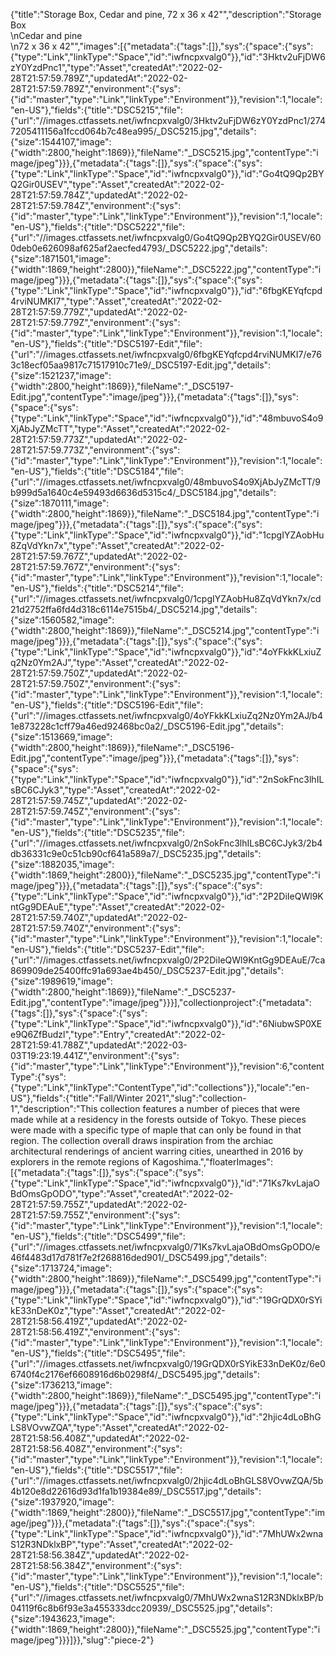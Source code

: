 {"title":"Storage Box, Cedar and pine, 72 x 36 x 42\"","description":"Storage Box<br/>\nCedar and pine<br/>\n72 x 36 x 42\"","images":[{"metadata":{"tags":[]},"sys":{"space":{"sys":{"type":"Link","linkType":"Space","id":"iwfncpxvalg0"}},"id":"3Hktv2uFjDW6zY0YzdPnc1","type":"Asset","createdAt":"2022-02-28T21:57:59.789Z","updatedAt":"2022-02-28T21:57:59.789Z","environment":{"sys":{"id":"master","type":"Link","linkType":"Environment"}},"revision":1,"locale":"en-US"},"fields":{"title":"DSC5215","file":{"url":"//images.ctfassets.net/iwfncpxvalg0/3Hktv2uFjDW6zY0YzdPnc1/2747205411156a1fccd064b7c48ea995/_DSC5215.jpg","details":{"size":1544107,"image":{"width":2800,"height":1869}},"fileName":"_DSC5215.jpg","contentType":"image/jpeg"}}},{"metadata":{"tags":[]},"sys":{"space":{"sys":{"type":"Link","linkType":"Space","id":"iwfncpxvalg0"}},"id":"Go4tQ9Qp2BYQ2Gir0USEV","type":"Asset","createdAt":"2022-02-28T21:57:59.784Z","updatedAt":"2022-02-28T21:57:59.784Z","environment":{"sys":{"id":"master","type":"Link","linkType":"Environment"}},"revision":1,"locale":"en-US"},"fields":{"title":"DSC5222","file":{"url":"//images.ctfassets.net/iwfncpxvalg0/Go4tQ9Qp2BYQ2Gir0USEV/600deb0e626098af625af2aecfed4793/_DSC5222.jpg","details":{"size":1871501,"image":{"width":1869,"height":2800}},"fileName":"_DSC5222.jpg","contentType":"image/jpeg"}}},{"metadata":{"tags":[]},"sys":{"space":{"sys":{"type":"Link","linkType":"Space","id":"iwfncpxvalg0"}},"id":"6fbgKEYqfcpd4rviNUMKI7","type":"Asset","createdAt":"2022-02-28T21:57:59.779Z","updatedAt":"2022-02-28T21:57:59.779Z","environment":{"sys":{"id":"master","type":"Link","linkType":"Environment"}},"revision":1,"locale":"en-US"},"fields":{"title":"DSC5197-Edit","file":{"url":"//images.ctfassets.net/iwfncpxvalg0/6fbgKEYqfcpd4rviNUMKI7/e763c18ecf05aa9817c71517910c71e9/_DSC5197-Edit.jpg","details":{"size":1521237,"image":{"width":2800,"height":1869}},"fileName":"_DSC5197-Edit.jpg","contentType":"image/jpeg"}}},{"metadata":{"tags":[]},"sys":{"space":{"sys":{"type":"Link","linkType":"Space","id":"iwfncpxvalg0"}},"id":"48mbuvoS4o9XjAbJyZMcTT","type":"Asset","createdAt":"2022-02-28T21:57:59.773Z","updatedAt":"2022-02-28T21:57:59.773Z","environment":{"sys":{"id":"master","type":"Link","linkType":"Environment"}},"revision":1,"locale":"en-US"},"fields":{"title":"DSC5184","file":{"url":"//images.ctfassets.net/iwfncpxvalg0/48mbuvoS4o9XjAbJyZMcTT/9b999d5a1640c4e59493d6636d5315c4/_DSC5184.jpg","details":{"size":1870111,"image":{"width":2800,"height":1869}},"fileName":"_DSC5184.jpg","contentType":"image/jpeg"}}},{"metadata":{"tags":[]},"sys":{"space":{"sys":{"type":"Link","linkType":"Space","id":"iwfncpxvalg0"}},"id":"1cpgIYZAobHu8ZqVdYkn7x","type":"Asset","createdAt":"2022-02-28T21:57:59.767Z","updatedAt":"2022-02-28T21:57:59.767Z","environment":{"sys":{"id":"master","type":"Link","linkType":"Environment"}},"revision":1,"locale":"en-US"},"fields":{"title":"DSC5214","file":{"url":"//images.ctfassets.net/iwfncpxvalg0/1cpgIYZAobHu8ZqVdYkn7x/cd21d2752ffa6fd4d318c6114e7515b4/_DSC5214.jpg","details":{"size":1560582,"image":{"width":2800,"height":1869}},"fileName":"_DSC5214.jpg","contentType":"image/jpeg"}}},{"metadata":{"tags":[]},"sys":{"space":{"sys":{"type":"Link","linkType":"Space","id":"iwfncpxvalg0"}},"id":"4oYFkkKLxiuZq2Nz0Ym2AJ","type":"Asset","createdAt":"2022-02-28T21:57:59.750Z","updatedAt":"2022-02-28T21:57:59.750Z","environment":{"sys":{"id":"master","type":"Link","linkType":"Environment"}},"revision":1,"locale":"en-US"},"fields":{"title":"DSC5196-Edit","file":{"url":"//images.ctfassets.net/iwfncpxvalg0/4oYFkkKLxiuZq2Nz0Ym2AJ/b41e873228c1cff79a46ed92468bc0a2/_DSC5196-Edit.jpg","details":{"size":1513669,"image":{"width":2800,"height":1869}},"fileName":"_DSC5196-Edit.jpg","contentType":"image/jpeg"}}},{"metadata":{"tags":[]},"sys":{"space":{"sys":{"type":"Link","linkType":"Space","id":"iwfncpxvalg0"}},"id":"2nSokFnc3lhILsBC6CJyk3","type":"Asset","createdAt":"2022-02-28T21:57:59.745Z","updatedAt":"2022-02-28T21:57:59.745Z","environment":{"sys":{"id":"master","type":"Link","linkType":"Environment"}},"revision":1,"locale":"en-US"},"fields":{"title":"DSC5235","file":{"url":"//images.ctfassets.net/iwfncpxvalg0/2nSokFnc3lhILsBC6CJyk3/2b4db36331c9e0c51cb90cf641a589a7/_DSC5235.jpg","details":{"size":1882035,"image":{"width":1869,"height":2800}},"fileName":"_DSC5235.jpg","contentType":"image/jpeg"}}},{"metadata":{"tags":[]},"sys":{"space":{"sys":{"type":"Link","linkType":"Space","id":"iwfncpxvalg0"}},"id":"2P2DiIeQWl9KntGg9DEAuE","type":"Asset","createdAt":"2022-02-28T21:57:59.740Z","updatedAt":"2022-02-28T21:57:59.740Z","environment":{"sys":{"id":"master","type":"Link","linkType":"Environment"}},"revision":1,"locale":"en-US"},"fields":{"title":"DSC5237-Edit","file":{"url":"//images.ctfassets.net/iwfncpxvalg0/2P2DiIeQWl9KntGg9DEAuE/7ca869909de25400ffc91a693ae4b450/_DSC5237-Edit.jpg","details":{"size":1989619,"image":{"width":2800,"height":1869}},"fileName":"_DSC5237-Edit.jpg","contentType":"image/jpeg"}}}],"collectionproject":{"metadata":{"tags":[]},"sys":{"space":{"sys":{"type":"Link","linkType":"Space","id":"iwfncpxvalg0"}},"id":"6NiubwSP0XEe9Q6ZfBudzl","type":"Entry","createdAt":"2022-02-28T21:59:41.788Z","updatedAt":"2022-03-03T19:23:19.441Z","environment":{"sys":{"id":"master","type":"Link","linkType":"Environment"}},"revision":6,"contentType":{"sys":{"type":"Link","linkType":"ContentType","id":"collections"}},"locale":"en-US"},"fields":{"title":"Fall/Winter 2021","slug":"collection-1","description":"This collection features a number of pieces that were made while at a residency in the forests outside of Tokyo. These pieces were made with a specific type of maple that can only be found in that region. The collection overall draws inspiration from the archiac architectural renderings of ancient warring cities, unearthed in 2016 by explorers in the remote regions of Kagoshima.","floaterImages":[{"metadata":{"tags":[]},"sys":{"space":{"sys":{"type":"Link","linkType":"Space","id":"iwfncpxvalg0"}},"id":"71Ks7kvLajaOBdOmsGpODO","type":"Asset","createdAt":"2022-02-28T21:57:59.755Z","updatedAt":"2022-02-28T21:57:59.755Z","environment":{"sys":{"id":"master","type":"Link","linkType":"Environment"}},"revision":1,"locale":"en-US"},"fields":{"title":"DSC5499","file":{"url":"//images.ctfassets.net/iwfncpxvalg0/71Ks7kvLajaOBdOmsGpODO/e46f4483d17d781f7e2f268816ded901/_DSC5499.jpg","details":{"size":1713724,"image":{"width":2800,"height":1869}},"fileName":"_DSC5499.jpg","contentType":"image/jpeg"}}},{"metadata":{"tags":[]},"sys":{"space":{"sys":{"type":"Link","linkType":"Space","id":"iwfncpxvalg0"}},"id":"19GrQDX0rSYikE33nDeK0z","type":"Asset","createdAt":"2022-02-28T21:58:56.419Z","updatedAt":"2022-02-28T21:58:56.419Z","environment":{"sys":{"id":"master","type":"Link","linkType":"Environment"}},"revision":1,"locale":"en-US"},"fields":{"title":"DSC5495","file":{"url":"//images.ctfassets.net/iwfncpxvalg0/19GrQDX0rSYikE33nDeK0z/6e06740f4c2176ef6608916d6b0298f4/_DSC5495.jpg","details":{"size":1736213,"image":{"width":2800,"height":1869}},"fileName":"_DSC5495.jpg","contentType":"image/jpeg"}}},{"metadata":{"tags":[]},"sys":{"space":{"sys":{"type":"Link","linkType":"Space","id":"iwfncpxvalg0"}},"id":"2hjic4dLoBhGLS8VOvwZQA","type":"Asset","createdAt":"2022-02-28T21:58:56.408Z","updatedAt":"2022-02-28T21:58:56.408Z","environment":{"sys":{"id":"master","type":"Link","linkType":"Environment"}},"revision":1,"locale":"en-US"},"fields":{"title":"DSC5517","file":{"url":"//images.ctfassets.net/iwfncpxvalg0/2hjic4dLoBhGLS8VOvwZQA/5b4b120e8d22616d93d1fa1b19384e89/_DSC5517.jpg","details":{"size":1937920,"image":{"width":1869,"height":2800}},"fileName":"_DSC5517.jpg","contentType":"image/jpeg"}}},{"metadata":{"tags":[]},"sys":{"space":{"sys":{"type":"Link","linkType":"Space","id":"iwfncpxvalg0"}},"id":"7MhUWx2wnaS12R3NDklxBP","type":"Asset","createdAt":"2022-02-28T21:58:56.384Z","updatedAt":"2022-02-28T21:58:56.384Z","environment":{"sys":{"id":"master","type":"Link","linkType":"Environment"}},"revision":1,"locale":"en-US"},"fields":{"title":"DSC5525","file":{"url":"//images.ctfassets.net/iwfncpxvalg0/7MhUWx2wnaS12R3NDklxBP/b04119f6c8b6f93e3a455333dcc20939/_DSC5525.jpg","details":{"size":1943623,"image":{"width":1869,"height":2800}},"fileName":"_DSC5525.jpg","contentType":"image/jpeg"}}}]}},"slug":"piece-2"}